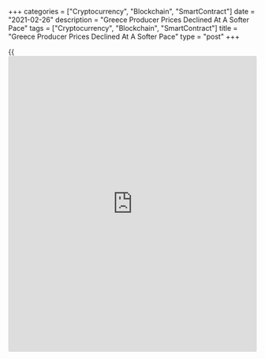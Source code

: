 +++
categories = ["Cryptocurrency", "Blockchain", "SmartContract"]
date = "2021-02-26"
description = "Greece Producer Prices Declined At A Softer Pace"
tags = ["Cryptocurrency", "Blockchain", "SmartContract"]
title = "Greece Producer Prices Declined At A Softer Pace"
type = "post"
+++

{{<iframe id="large-banner" src="https://www.bounty.group/#slide=10.0" width="100%" height="600" scrolling="no" style="border: 0px solid rgb(216, 221, 230); border-radius: 3px;">}}

Greece producer prices continued to fall in January, data from the
Hellenic Statistical Authority showed on Friday.

The producer prices index declined 5.4 percent year-on-year in January,
following a 8.0 percent fall in December.

On an annual basis, producer prices in the domestic market decreased by
3.8 percent and those of non-domestic market declined 10.0 percent in
January.

Among the main industrial groupings, prices for energy declined 11.5
percent in January and those of non-durable consumer goods remained
unchanged.

Meanwhile, prices for capital goods grew 2.8 percent. Prices for durable
goods and intermediate goods gained 0.5 percent and 1.1 percent,
respectively.

On a monthly basis, producer prices gained 2.3 percent in January,
following a 1.8 percent rise in the prior month.

Separate data from the statistical office showed that the retail sales
turnover declined 12.3 percent annually in December, after a 8.5 percent
fall in November.

On a monthly basis, retail sales turnover grew 8.5 percent in December.

Retail sales volume decreased 11.0 percent yearly in December and rose
7.5 percent from a month ago.

In 2020, retail sales declined 3.8 percent.

For comments and feedback [contact](https://www.playgroundfx.com/contact/): editorial@rtt[news](https://www.letsplayfx.com/blog/forex-news-website/).com

[Economic News][1]

 **What parts of the world are seeing the best (and worst) economic
performances lately? Click[here][2] to check out our [Econ Scorecard][2]
and find out! See up-to-the-moment [ranking](https://www.playgroundfx.com/blog/crypto-exchange-ranking/)s for the best and worst
performers in [GDP][3], [unemployment rate][4], [inflation][2] and much
more.**

   1. www.rtt[news](https://www.letsplayfx.com/blog/forex-news-website/).com/Content/EconomicNews.aspx
   2. www.rtt[news](https://www.letsplayfx.com/blog/forex-news-website/).com/economic-scorecard/world-rank/CPI/highest-performance.aspx
   3. www.rtt[news](https://www.letsplayfx.com/blog/forex-news-website/).com/economic-scorecard/world-rank/GDP/highest-performance.aspx
   4. www.rtt[news](https://www.letsplayfx.com/blog/forex-news-website/).com/economic-scorecard/world-rank/unemployment-rate/lowest-performance.aspx